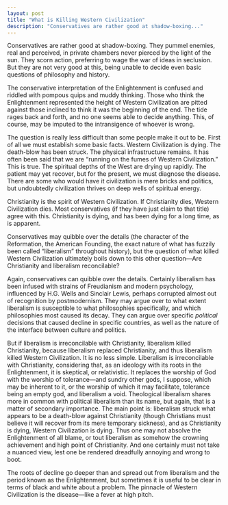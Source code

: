 ```yaml
---
layout: post
title: "What is Killing Western Civilization"
description: "Conservatives are rather good at shadow-boxing..."
---
```


Conservatives are rather good at shadow-boxing. They pummel enemies, real and perceived, in private chambers never pierced by the light of the sun. They scorn action, preferring to wage the war of ideas in seclusion. But they are not very good at this, being unable to decide even basic questions of philosophy and history.

The conservative interpretation of the Enlightenment is confused and riddled with pompous quips and muddy thinking. Those who think the Enlightenment represented the height of Western Civilization are pitted against those inclined to think it was the beginning of the end. The tide rages back and forth, and no one seems able to decide anything. This, of course, may be imputed to the intransigence of whoever is wrong.

The question is really less difficult than some people make it out to be. First of all we must establish some basic facts. Western Civilization is dying. The death-blow has been struck. The physical infrastructure remains. It has often been said that we are “running on the fumes of Western Civilization.” This is true. The spiritual depths of the West are drying up rapidly. The patient may yet recover, but for the present, we must diagnose the disease. There are some who would have it civilization is mere bricks and politics, but undoubtedly civilization thrives on deep wells of spiritual energy.

Christianity is the spirit of Western Civilization. If Christianity dies, Western Civilization dies. Most conservatives (if they have just claim to that title) agree with this. Christianity is dying, and has been dying for a long time, as is apparent.

Conservatives may quibble over the details (the character of the Reformation, the American Founding, the exact nature of what has fuzzily been called “liberalism” throughout history), but the question of what killed Western Civilization ultimately boils down to this other question—Are Christianity and liberalism reconcilable?

Again, conservatives can quibble over the details. Certainly liberalism has been infused with strains of Freudianism and modern psychology, influenced by H.G. Wells and Sinclair Lewis, perhaps corrupted almost out of recognition by postmodernism. They may argue over to what extent liberalism is susceptible to what philosophies specifically, and which philosophies most caused its decay. They can argue over specific _political_ decisions that caused decline in specific countries, as well as the nature of the interface between culture and politics.

But if liberalism is irreconcilable with Christianity, liberalism killed Christianity, because liberalism replaced Christianity, and thus liberalism killed Western Civilization. It is no less simple. Liberalism is irreconcilable with Christianity, considering that, as an ideology with its roots in the Enlightenment, it is skeptical, or relativistic. It replaces the worship of God with the worship of tolerance—and sundry other gods, I suppose, which may be inherent to it, or the worship of which it may facilitate, tolerance being an empty god, and liberalism a void. Theological liberalism shares more in common with political liberalism than its name, but again, that is a matter of secondary importance. The main point is: liberalism struck what appears to be a death-blow against Christianity (though Christians must believe it will recover from its mere temporary sickness), and as Christianity is dying, Western Civilization is dying. Thus one may not absolve the Enlightenment of all blame, or tout liberalism as somehow the crowning achievement and high point of Christianity. And one certainly must not take a nuanced view, lest one be rendered dreadfully annoying and wrong to boot.

The roots of decline go deeper than and spread out from liberalism and the period known as the Enlightenment, but sometimes it is useful to be clear in terms of black and white about a problem. The pinnacle of Western Civilization is the disease—like a fever at high pitch.
